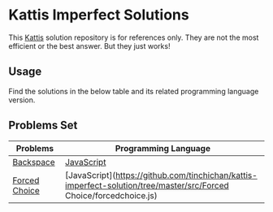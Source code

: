 # Kattis Imperfect Solutions

This [Kattis](https://open.kattis.com/problems) solution repository is for references only. They are not the most efficient or the best answer. But they just works!

## Usage

Find the solutions in the below table and its related programming language version.


## Problems Set

| Problems | Programming Language |
| ------------- | ------------- |
| [Backspace](https://open.kattis.com/problems/backspace)  | [JavaScript](https://github.com/tinchichan/kattis-imperfect-solution/tree/master/src/Backspace/backspace.js)  |
| [Forced Choice](https://open.kattis.com/problems/forcedchoice)  | [JavaScript](https://github.com/tinchichan/kattis-imperfect-solution/tree/master/src/Forced Choice/forcedchoice.js)|
